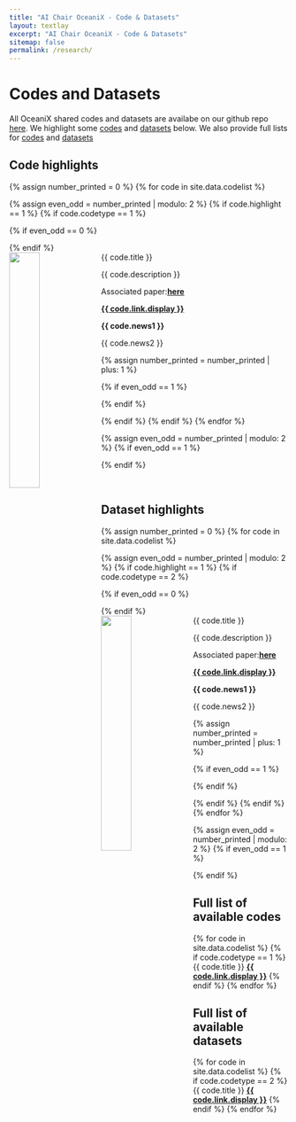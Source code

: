 ```yaml
---
title: "AI Chair OceaniX - Code & Datasets"
layout: textlay
excerpt: "AI Chair OceaniX - Code & Datasets"
sitemap: false
permalink: /research/
---
```


# Codes and Datasets

All OceaniX shared codes and datasets are availabe on our github repo [here](https://github.com/CIA-Oceanix). We highlight some [codes](#code-highlights) and [datasets](#dataset-highlights) below. We also provide full lists for [codes](#full-list-of-available-codes) and [datasets](#full-list-of-available-datasets)

## Code highlights
{% assign number_printed = 0 %}
{% for code in site.data.codelist %}

{% assign even_odd = number_printed | modulo: 2 %}
{% if code.highlight == 1 %}
{% if code.codetype == 1 %}

{% if even_odd == 0 %}
<div class="row">
{% endif %}

<div class="col-sm-6 clearfix">
 <div class="well">
  <pubtit>{{ code.title }}</pubtit>
  <img src="{{ site.url }}{{ site.baseurl }}/images/pubpic/{{ code.image }}" class="img-responsive" width="33%" style="float: left" />
  <p>{{ code.description }}</p>
  <!--<p><em>{{ code.authors }}</em></p>-->
  <p>Associated paper:<strong><a href="{{ code.paper.url }}">here</a></strong></p>
  <p><strong><a href="{{ code.link.url }}">{{ code.link.display }}</a></strong></p>
  <p class="text-danger"><strong> {{ code.news1 }}</strong></p>
  <p> {{ code.news2 }}</p>
 </div>
</div>

{% assign number_printed = number_printed | plus: 1 %}

{% if even_odd == 1 %}
</div>
{% endif %}

{% endif %}
{% endif %}
{% endfor %}

{% assign even_odd = number_printed | modulo: 2 %}
{% if even_odd == 1 %}
</div>
{% endif %}

<p> &nbsp; </p>


## Dataset highlights
{% assign number_printed = 0 %}
{% for code in site.data.codelist %}

{% assign even_odd = number_printed | modulo: 2 %}
{% if code.highlight == 1 %}
{% if code.codetype == 2 %}

{% if even_odd == 0 %}
<div class="row">
{% endif %}

<div class="col-sm-6 clearfix">
 <div class="well">
  <pubtit>{{ code.title }}</pubtit>
  <img src="{{ site.url }}{{ site.baseurl }}/images/pubpic/{{ code.image }}" class="img-responsive" width="33%" style="float: left" />
  <p>{{ code.description }}</p>
  <!--<p><em>{{ code.authors }}</em></p>-->
  <p>Associated paper:<strong><a href="{{ code.paper.url }}">here</a></strong></p>
  <p><strong><a href="{{ code.link.url }}">{{ code.link.display }}</a></strong></p>
  <p class="text-danger"><strong> {{ code.news1 }}</strong></p>
  <p> {{ code.news2 }}</p>
 </div>
</div>

{% assign number_printed = number_printed | plus: 1 %}

{% if even_odd == 1 %}
</div>
{% endif %}

{% endif %}
{% endif %}
{% endfor %}

{% assign even_odd = number_printed | modulo: 2 %}
{% if even_odd == 1 %}
</div>
{% endif %}


## Full list of available codes
{% for code in site.data.codelist %}
{% if code.codetype == 1 %}
{{ code.title }} <strong><a href="{{ code.link.url }}">{{ code.link.display }}</a></strong>
{% endif %}
{% endfor %}

## Full list of available datasets
{% for code in site.data.codelist %}
{% if code.codetype == 2 %}
{{ code.title }} <strong><a href="{{ code.link.url }}">{{ code.link.display }}</a></strong>
{% endif %}
{% endfor %}

